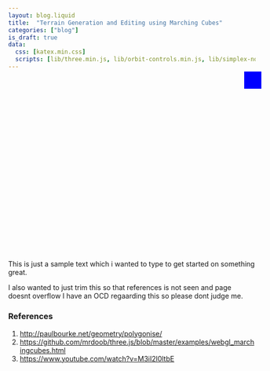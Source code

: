 ```yaml
---
layout: blog.liquid
title:  "Terrain Generation and Editing using Marching Cubes"
categories: ["blog"]
is_draft: true
data:
  css: [katex.min.css]
  scripts: [lib/three.min.js, lib/orbit-controls.min.js, lib/simplex-noise.min.js, extras/terrain-editor-marching-cubes.js]
---
```


<div id="canvas-container">
  <canvas id="canvas" height=500 width=740></canvas>
  <div id="toggle-fs"/>
</div>

<style>
  #canvas-container {
    position: relative;
  }

  #toggle-fs {
    position: absolute;
    background: blue;
    width: 35px;
    height: 35px;
    top: -12px;
    right: -12px;
  }

  canvas {
    display: block;
    margin: auto;
    cursor: pointer;
  }

  .fullscreen {
    position: fixed; /* Sit on top of the page content */
    width: 100%; /* Full width (cover the whole page) */
    height: 100%; /* Full height (cover the whole page) */
    top: 0;
    left: 0;
    right: 0;
    bottom: 0;
    z-index: 100;
  }

  #toggle-fs.tfs {
    position: fixed;
    top: 8px;
    right: 8px;
    background: green;
    z-index: 100;
  }

  @media only screen and (max-width: 740px) {
    canvas {
        width: calc(100vw - 2em);
    }

    #canvas-container {
        width: calc(100vw - 2em);
    }
  }
</style>

<br>

This is just a sample text which i wanted to type to get started on something great.

I also wanted to just trim this so that references is not seen and page doesnt overflow
I have an OCD regaarding this so please dont judge me.


<h3 id="references">References</h3>

1. http://paulbourke.net/geometry/polygonise/
2. https://github.com/mrdoob/three.js/blob/master/examples/webgl_marchingcubes.html
3. https://www.youtube.com/watch?v=M3iI2l0ltbE
